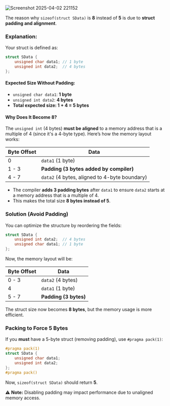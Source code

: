 ![Screenshot 2025-04-02 221152](https://github.com/user-attachments/assets/af0ba245-e455-4b80-ac62-413cc36700d9)

The reason why `sizeof(struct SData)` is **8** instead of **5** is due to **struct padding and alignment**.

### **Explanation:**
Your struct is defined as:
```c
struct SData {
    unsigned char data1; // 1 byte
    unsigned int data2;  // 4 bytes
};
```
#### **Expected Size Without Padding:**
- `unsigned char data1`: **1 byte**
- `unsigned int data2`: **4 bytes**
- **Total expected size: 1 + 4 = 5 bytes**

#### **Why Does It Become 8?**
The `unsigned int` (4 bytes) **must be aligned** to a memory address that is a multiple of 4 (since it's a 4-byte type). Here’s how the memory layout works:

| **Byte Offset** | **Data** |
|---------------|--------|
| 0            | `data1` (1 byte) |
| 1 - 3        | **Padding (3 bytes added by compiler)** |
| 4 - 7        | `data2` (4 bytes, aligned to 4-byte boundary) |

- The compiler **adds 3 padding bytes** after `data1` to ensure `data2` starts at a memory address that is a multiple of 4.
- This makes the total size **8 bytes instead of 5**.

### **Solution (Avoid Padding)**
You can optimize the structure by reordering the fields:
```c
struct SData {
    unsigned int data2;  // 4 bytes
    unsigned char data1; // 1 byte
};
```
Now, the memory layout will be:

| **Byte Offset** | **Data** |
|---------------|--------|
| 0 - 3        | `data2` (4 bytes) |
| 4            | `data1` (1 byte) |
| 5 - 7        | **Padding (3 bytes)** |

The struct size now becomes **8 bytes**, but the memory usage is more efficient.

### **Packing to Force 5 Bytes**
If you **must** have a 5-byte struct (removing padding), use `#pragma pack(1)`:
```c
#pragma pack(1)
struct SData {
    unsigned char data1;
    unsigned int data2;
};
#pragma pack()
```
Now, `sizeof(struct SData)` should return **5**.

⚠️ **Note:** Disabling padding may impact performance due to unaligned memory access.

